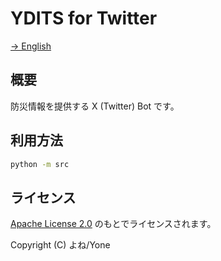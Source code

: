 # YDITS for Twitter

[→ English](./README.md)

## 概要

防災情報を提供する X (Twitter) Bot です。

## 利用方法

```bash
python -m src
```

## ライセンス

[Apache License 2.0](./LICENSE) のもとでライセンスされます。

Copyright (C) よね/Yone
